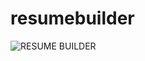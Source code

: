 # resumebuilder
![RESUME BUILDER](https://i.pinimg.com/originals/af/f8/1c/aff81ca14261b3fac70cd46b863dc3c8.png)
